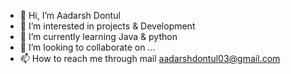 - 👋 Hi, I’m Aadarsh Dontul
- 👀 I’m interested in projects & Development
- 🌱 I’m currently learning Java & python
- 💞️ I’m looking to collaborate on ...
- 📫 How to reach me through mail aadarshdontul03@gmail.com

<!---
Aadarsh-AD/Aadarsh-AD is a ✨ special ✨ repository because its `README.md` (this file) appears on your GitHub profile.
You can click the Preview link to take a look at your changes.
--->

